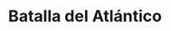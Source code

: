﻿---
title: "Batalla del Atlántico"
permalink: periodes_642.html
layout: periode
dataInici: 1939-09-03
dataFi: 1945-05-08
sidebar: periodes
pares:
  - id: 349
    title: "Frente Occidental"
    dataInici: "(1939-09-01)"
    dataFi: "(1945-05-07)"

fills:
jocsPrincipals:
jocsEscenaris:
  - title: "Battleships at War: Atlantic"
    bggId: 18605

  - title: "Submarine"
    bggId: 3083
    dataInici: 
    dataFi: 

  - title: "The Hunters: German U-Boats at War, 1939-43"
    bggId: 113873
    dataInici: 
    dataFi: 

  - title: "Loups gris en Atlantique"
    bggId: 66372
    dataInici: 
    dataFi: 

jocsEpoca:
jocsEpocaEscenaris:
---

